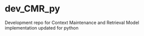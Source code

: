 # dev_CMR_py
Development repo for Context Maintenance and Retrieval Model implementation updated for python
